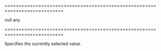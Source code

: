 ===========================================================================
<!--default-->null<!--/default-->
<!--type-->any<!--/type-->
===========================================================================

<!--shortDescription-->
Specifies the currently selected value.
<!--/shortDescription-->

<!--fullDescription-->

<!--/fullDescription-->